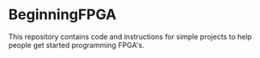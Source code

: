# BeginningFPGA
This repository contains code and instructions for simple projects to help people get started programming FPGA's.  
